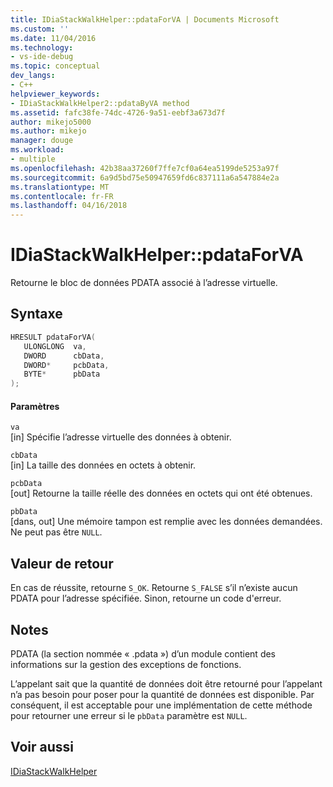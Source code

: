 ```yaml
---
title: IDiaStackWalkHelper::pdataForVA | Documents Microsoft
ms.custom: ''
ms.date: 11/04/2016
ms.technology:
- vs-ide-debug
ms.topic: conceptual
dev_langs:
- C++
helpviewer_keywords:
- IDiaStackWalkHelper2::pdataByVA method
ms.assetid: fafc38fe-74dc-4726-9a51-eebf3a673d7f
author: mikejo5000
ms.author: mikejo
manager: douge
ms.workload:
- multiple
ms.openlocfilehash: 42b38aa37260f7ffe7cf0a64ea5199de5253a97f
ms.sourcegitcommit: 6a9d5bd75e50947659fd6c837111a6a547884e2a
ms.translationtype: MT
ms.contentlocale: fr-FR
ms.lasthandoff: 04/16/2018
---
```

# <a name="idiastackwalkhelperpdataforva"></a>IDiaStackWalkHelper::pdataForVA
Retourne le bloc de données PDATA associé à l’adresse virtuelle.  
  
## <a name="syntax"></a>Syntaxe  
  
```C++  
HRESULT pdataForVA(   
   ULONGLONG  va,  
   DWORD      cbData,  
   DWORD*     pcbData,  
   BYTE*      pbData  
);  
```  
  
#### <a name="parameters"></a>Paramètres  
 `va`  
 [in] Spécifie l’adresse virtuelle des données à obtenir.  
  
 `cbData`  
 [in] La taille des données en octets à obtenir.  
  
 `pcbData`  
 [out] Retourne la taille réelle des données en octets qui ont été obtenues.  
  
 `pbData`  
 [dans, out] Une mémoire tampon est remplie avec les données demandées. Ne peut pas être `NULL`.  
  
## <a name="return-value"></a>Valeur de retour  
 En cas de réussite, retourne `S_OK`. Retourne `S_FALSE` s’il n’existe aucun PDATA pour l’adresse spécifiée. Sinon, retourne un code d'erreur.  
  
## <a name="remarks"></a>Notes  
 PDATA (la section nommée « .pdata ») d’un module contient des informations sur la gestion des exceptions de fonctions.  
  
 L’appelant sait que la quantité de données doit être retourné pour l’appelant n’a pas besoin pour poser pour la quantité de données est disponible. Par conséquent, il est acceptable pour une implémentation de cette méthode pour retourner une erreur si le `pbData` paramètre est `NULL`.  
  
## <a name="see-also"></a>Voir aussi  
 [IDiaStackWalkHelper](../../debugger/debug-interface-access/idiastackwalkhelper.md)